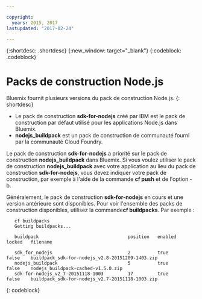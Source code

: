 ```yaml
---

copyright:
  years: 2015, 2017
lastupdated: "2017-02-24"

---
```


{:shortdesc: .shortdesc}
{:new_window: target="_blank"}
{:codeblock: .codeblock}

# Packs de construction Node.js

Bluemix fournit plusieurs versions du pack de construction Node.js.
{: shortdesc}
* Le pack de construction **sdk-for-nodejs** créé par IBM est le pack de construction par défaut utilisé pour les applications Node.js dans Bluemix.
* **nodejs_buildpack** est un pack de construction de communauté fourni par la communauté Cloud Foundry.

Le pack de construction **sdk-for-nodejs** a
priorité sur le pack de construction **nodejs_buildpack** dans Bluemix. Si vous
voulez utiliser le pack de construction **nodejs_buildpack** avec votre application au lieu du pack de construction **sdk-for-nodejs**, vous devez indiquer votre pack de construction, par exemple à l'aide de la commande **cf push**
et de l'option -b.

Généralement, le pack de construction **sdk-for-nodejs** en cours et une version antérieure sont disponibles.  Pour voir l'ensemble des packs de construction disponibles, utilisez la commande**cf buildpacks**.  Par exemple :

```
   cf buildpacks
   Getting buildpacks...

   buildpack                                 position   enabled   locked   filename   

   sdk_for_nodejs                            2          true      false    buildpack_sdk-for-nodejs_v2.8-20151209-1403.zip
   nodejs_buildpack                          5          true      false    nodejs_buildpack-cached-v1.5.0.zip
   sdk-for-nodejs_v2_7-20151118-1003         17         true      false    buildpack_sdk-for-nodejs_v2.7-20151118-1003.zip
```
{: codeblock}
